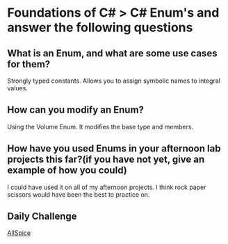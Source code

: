 # Foundations of C# > C# Enum's and answer the following questions

## What is an Enum, and what are some use cases for them?

Strongly typed constants. Allows you to assign symbolic names to integral values.

## How can you modify an Enum?

Using the Volume Enum. It modifies the base type and members.

## How have you used Enums in your afternoon lab projects this far?(if you have not yet, give an example of how you could)

I could have used it on all of my afternoon projects. I think rock paper scissors would have been the best to practice on.

## Daily Challenge

[AllSpice](https://github.com/DerekShain/AllSpice)
